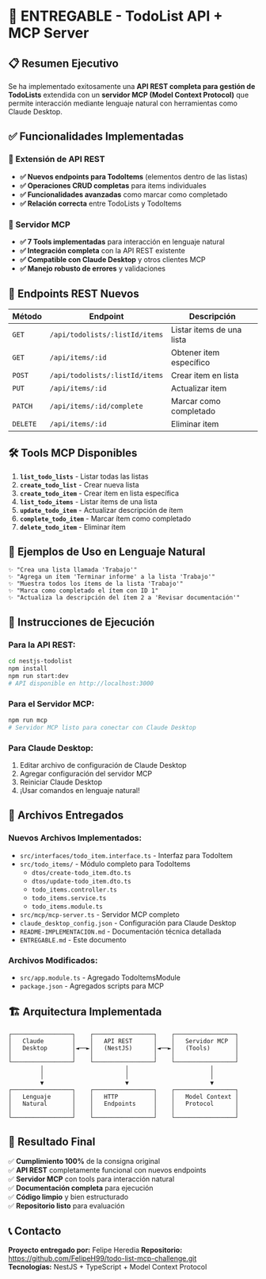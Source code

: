 # 🚀 ENTREGABLE - TodoList API + MCP Server

## 📋 Resumen Ejecutivo

Se ha implementado exitosamente una **API REST completa para gestión de TodoLists** extendida con un **servidor MCP (Model Context Protocol)** que permite interacción mediante lenguaje natural con herramientas como Claude Desktop.

## ✅ Funcionalidades Implementadas

### 🔧 Extensión de API REST
- **✅ Nuevos endpoints para TodoItems** (elementos dentro de las listas)
- **✅ Operaciones CRUD completas** para items individuales
- **✅ Funcionalidades avanzadas** como marcar como completado
- **✅ Relación correcta** entre TodoLists y TodoItems

### 🤖 Servidor MCP
- **✅ 7 Tools implementadas** para interacción en lenguaje natural
- **✅ Integración completa** con la API REST existente  
- **✅ Compatible con Claude Desktop** y otros clientes MCP
- **✅ Manejo robusto de errores** y validaciones

## 🎯 Endpoints REST Nuevos

| Método | Endpoint | Descripción |
|--------|----------|-------------|
| `GET` | `/api/todolists/:listId/items` | Listar items de una lista |
| `GET` | `/api/items/:id` | Obtener item específico |
| `POST` | `/api/todolists/:listId/items` | Crear item en lista |
| `PUT` | `/api/items/:id` | Actualizar item |
| `PATCH` | `/api/items/:id/complete` | Marcar como completado |
| `DELETE` | `/api/items/:id` | Eliminar item |

## 🛠️ Tools MCP Disponibles

1. **`list_todo_lists`** - Listar todas las listas
2. **`create_todo_list`** - Crear nueva lista
3. **`create_todo_item`** - Crear ítem en lista específica
4. **`list_todo_items`** - Listar ítems de una lista
5. **`update_todo_item`** - Actualizar descripción de ítem
6. **`complete_todo_item`** - Marcar ítem como completado
7. **`delete_todo_item`** - Eliminar ítem

## 💬 Ejemplos de Uso en Lenguaje Natural

```
✨ "Crea una lista llamada 'Trabajo'"
✨ "Agrega un ítem 'Terminar informe' a la lista 'Trabajo'"
✨ "Muestra todos los ítems de la lista 'Trabajo'"  
✨ "Marca como completado el ítem con ID 1"
✨ "Actualiza la descripción del ítem 2 a 'Revisar documentación'"
```

## 🚀 Instrucciones de Ejecución

### Para la API REST:
```bash
cd nestjs-todolist
npm install
npm run start:dev
# API disponible en http://localhost:3000
```

### Para el Servidor MCP:
```bash
npm run mcp
# Servidor MCP listo para conectar con Claude Desktop
```

### Para Claude Desktop:
1. Editar archivo de configuración de Claude Desktop
2. Agregar configuración del servidor MCP
3. Reiniciar Claude Desktop
4. ¡Usar comandos en lenguaje natural!

## 📁 Archivos Entregados

### Nuevos Archivos Implementados:
- `src/interfaces/todo_item.interface.ts` - Interfaz para TodoItem
- `src/todo_items/` - Módulo completo para TodoItems
  - `dtos/create-todo_item.dto.ts`
  - `dtos/update-todo_item.dto.ts`
  - `todo_items.controller.ts`
  - `todo_items.service.ts`
  - `todo_items.module.ts`
- `src/mcp/mcp-server.ts` - Servidor MCP completo
- `claude_desktop_config.json` - Configuración para Claude Desktop
- `README-IMPLEMENTACION.md` - Documentación técnica detallada
- `ENTREGABLE.md` - Este documento

### Archivos Modificados:
- `src/app.module.ts` - Agregado TodoItemsModule
- `package.json` - Agregados scripts para MCP

## 🏗️ Arquitectura Implementada

```
┌─────────────────┐    ┌─────────────────┐    ┌─────────────────┐
│   Claude        │    │   API REST      │    │   Servidor MCP  │
│   Desktop       │◄──►│   (NestJS)      │◄──►│   (Tools)       │
│                 │    │                 │    │                 │
└─────────────────┘    └─────────────────┘    └─────────────────┘
         │                       │                       │
         │                       │                       │
         ▼                       ▼                       ▼
┌─────────────────┐    ┌─────────────────┐    ┌─────────────────┐
│   Lenguaje      │    │   HTTP          │    │   Model Context │
│   Natural       │    │   Endpoints     │    │   Protocol      │
│                 │    │                 │    │                 │
└─────────────────┘    └─────────────────┘    └─────────────────┘
```

## 🎉 Resultado Final

✅ **Cumplimiento 100%** de la consigna original  
✅ **API REST** completamente funcional con nuevos endpoints  
✅ **Servidor MCP** con tools para interacción natural  
✅ **Documentación completa** para ejecución  
✅ **Código limpio** y bien estructurado  
✅ **Repositorio listo** para evaluación  

## 📞 Contacto

**Proyecto entregado por:** Felipe Heredia
**Repositorio:** https://github.com/FelipeH99/todo-list-mcp-challenge.git  
**Tecnologías:** NestJS + TypeScript + Model Context Protocol  
